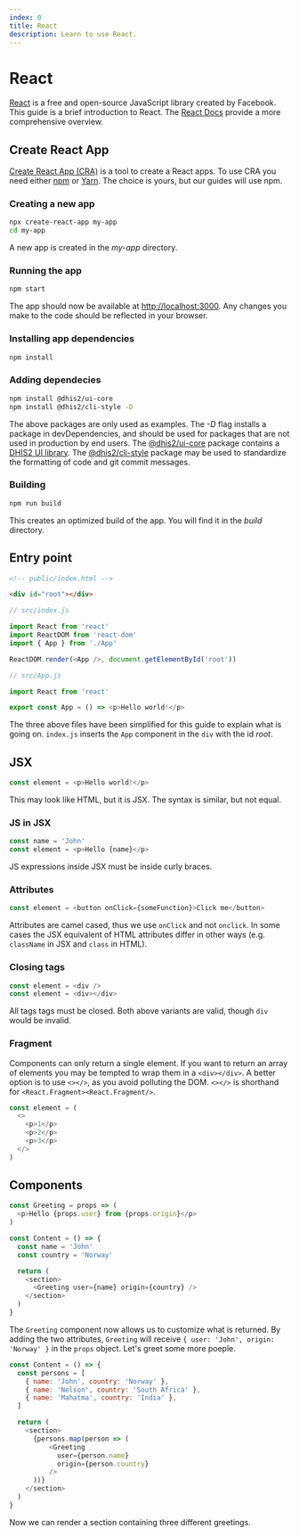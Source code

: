 ```yaml
---
index: 0
title: React
description: Learn to use React.
---
```


# React
[React](https://reactjs.org) is a free and open-source JavaScript library created by Facebook. This guide is a brief introduction to React. The [React Docs](https://reactjs.org/docs/getting-started.html) provide a more comprehensive overview.

## Create React App
[Create React App (CRA)](https://facebook.github.io/create-react-app/docs/getting-started) is a tool to create a React apps. To use CRA you need either [npm](https://www.npmjs.com/get-npm) or [Yarn](https://yarnpkg.com/en/docs/install). The choice is yours, but our guides will use npm.

### Creating a new app
```bash
npx create-react-app my-app
cd my-app
```

A new app is created in the *my-app* directory.

### Running the app
```bash
npm start
```

The app should now be available at [http://localhost:3000](http://localhost:3000). Any changes you make to the code should be reflected in your browser.

### Installing app dependencies
```bash
npm install
```

### Adding dependecies
```bash
npm install @dhis2/ui-core
npm install @dhis2/cli-style -D
```

The above packages are only used as examples. The *-D* flag installs a package in devDependencies, and should be used for packages that are not used in production by end users. The [@dhis2/ui-core](https://github.com/dhis2/ui-core) package contains a [DHIS2 UI library](../ui). The [@dhis2/cli-style](https://github.com/dhis2/cli-style) package may be used to standardize the formatting of code and git commit messages.


### Building
```bash
npm run build
```

This creates an optimized build of the app. You will find it in the *build* directory.

## Entry point
```html
<!-- public/index.html -->

<div id="root"></div>
```

```js
// src/index.js

import React from 'react'
import ReactDOM from 'react-dom'
import { App } from './App'

ReactDOM.render(<App />, document.getElementById('root'))
```

```js
// src/App.js

import React from 'react'

export const App = () => <p>Hello world!</p>
```

The three above files have been simplified for this guide to explain what is going on. `index.js` inserts the `App` component in the `div` with the id *root*.

## JSX
```js
const element = <p>Hello world!</p>
```

This may look like HTML, but it is JSX. The syntax is similar, but not equal.

### JS in JSX
```js
const name = 'John'
const element = <p>Hello {name}</p>
```

JS expressions inside JSX must be inside curly braces.

### Attributes
```js
const element = <button onClick={someFunction}>Click me</button>
```

Attributes are camel cased, thus we use `onClick` and not `onclick`. In some cases the JSX equivalent of HTML attributes differ in other ways (e.g. `className` in JSX and `class` in HTML).

### Closing tags
```js
const element = <div />
const element = <div></div>
```

All tags tags must be closed. Both above variants are valid, though `div` would be invalid.

### Fragment
Components can only return a single element. If you want to return an array of elements you may be tempted to wrap them in a `<div></div>`. A better option is to use `<></>`, as you avoid polluting the DOM. `<></>` is shorthand for `<React.Fragment><React.Fragment/>`.
```js
const element = (
  <>
    <p>1</p>
    <p>2</p>
    <p>3</p>
  </>
)
```

## Components
```js
const Greeting = props => (
  <p>Hello {props.user} from {props.origin}</p>
)

const Content = () => {
  const name = 'John'
  const country = 'Norway'

  return (
    <section>
      <Greeting user={name} origin={country} />
    </section>
  )
}
```

The `Greeting` component now allows us to customize what is returned. By adding the two attributes, `Greeting` will receive `{ user: 'John', origin: 'Norway' }` in the `props` object. Let's greet some more poeple.

```js
const Content = () => {
  const persons = [
    { name: 'John', country: 'Norway' },
    { name: 'Nelson', country: 'South Africa' },
    { name: 'Mahatma', country: 'India' },
  ]

  return (
    <section>
      {persons.map(person => (
          <Greeting
            user={person.name}
            origin={person.country}
          />
      ))}
    </section>
  )
}
```

Now we can render a section containing three different greetings.
